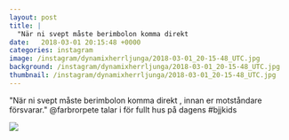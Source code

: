 ```yaml
---
layout: post
title: |
  "När ni svept måste berimbolon komma direkt 
date:   2018-03-01 20:15:48 +0000
categories: instagram
image: /instagram/dynamixherrljunga/2018-03-01_20-15-48_UTC.jpg
background: /instagram/dynamixherrljunga/2018-03-01_20-15-48_UTC.jpg
thumbnail: /instagram/dynamixherrljunga/2018-03-01_20-15-48_UTC.jpg
---
```

"När ni svept måste berimbolon komma direkt , innan er motståndare försvarar." @farbrorpete talar i för fullt hus på dagens #bjjkids



<img src='/www-dynamix-herrljunga/instagram/dynamixherrljunga/2018-03-01_20-15-48_UTC.jpg' class='img-fluid' />
